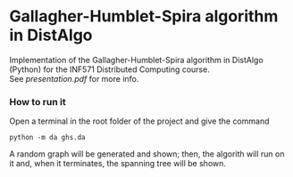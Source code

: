 # Gallagher-Humblet-Spira algorithm in DistAlgo
Implementation of the Gallagher-Humblet-Spira algorithm in DistAlgo (Python) for the INF571 Distributed Computing course.<br>
See *presentation.pdf* for more info.

### How to run it
Open a terminal in the root folder of the project and give the command
```
python -m da ghs.da
```
A random graph will be generated and shown; then, the algorith will run on it and, when it terminates, the spanning tree will be shown.
